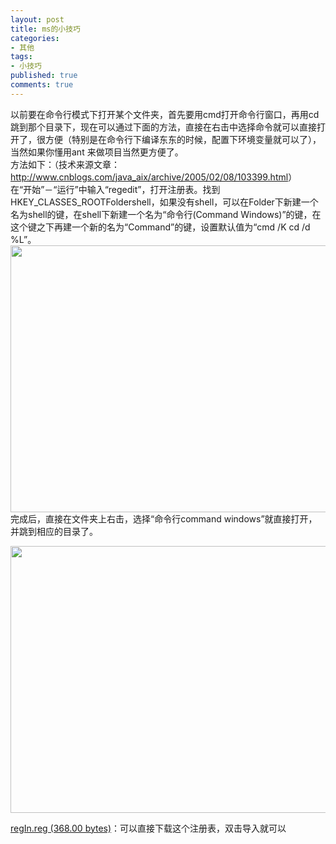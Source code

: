 ```yaml
---
layout: post
title: ms的小技巧
categories:
- 其他
tags:
- 小技巧
published: true
comments: true
---
```

<p>以前要在命令行模式下打开某个文件夹，首先要用cmd打开命令行窗口，再用cd跳到那个目录下，现在可以通过下面的方法，直接在右击中选择命令就可以直接打开了，很方便（特别是在命令行下编译东东的时候，配置下环境变量就可以了），当然如果你懂用ant 来做项目当然更方便了。<br />
方法如下：（技术来源文章：<a href="http://www.cnblogs.com/java_aix/archive/2005/02/08/103399.html">http://www.cnblogs.com/java_aix/archive/2005/02/08/103399.html</a>）<br />
在“开始”－“运行”中输入“regedit”，打开注册表。找到HKEY_CLASSES_ROOTFoldershell，如果没有shell，可以在Folder下新建一个名为shell的键，在shell下新建一个名为“命令行(Command Windows)”的键，在这个键之下再建一个新的名为“Command”的键，设置默认值为“cmd /K cd /d %L”。
<img src="http://www.fireyang.com/image.axd?picture=20071204010701.jpg" alt="" width="640" height="427" />
完成后，直接在文件夹上右击，选择“命令行command windows”就直接打开，并跳到相应的目录了。</p>

<p><img src="http://www.fireyang.com/image.axd?picture=20071204010702.jpg" alt="" width="640" height="427" /></p>

<p><a href="http://www.fireyang.com/file.axd?file=regIn.reg">regIn.reg (368.00 bytes)</a>：可以直接下载这个注册表，双击导入就可以</p>
